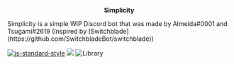 <p align="center">
  <b>Simplicity</b><br>
</p>
Simplicity is a simple WIP Discord bot that was made by Almeida#0001 and Tsugami#2619 (Inspired by [Switchblade](https://github.com/SwitchbladeBot/switchblade))

[![js-standard-style](https://img.shields.io/badge/code%20style-standard-brightgreen.svg)](http://standardjs.com)
    <a title="Dependencies" target="_blank" href="https://david-dm.org/Almeeida/Simplicity/"><img src="https://david-dm.org/Almeeida/Simplicity/status.svg?style=flat-square"></a>
<img src="https://img.shields.io/badge/library-discord.js-blue.svg?style=flat-square" alt="Library">

